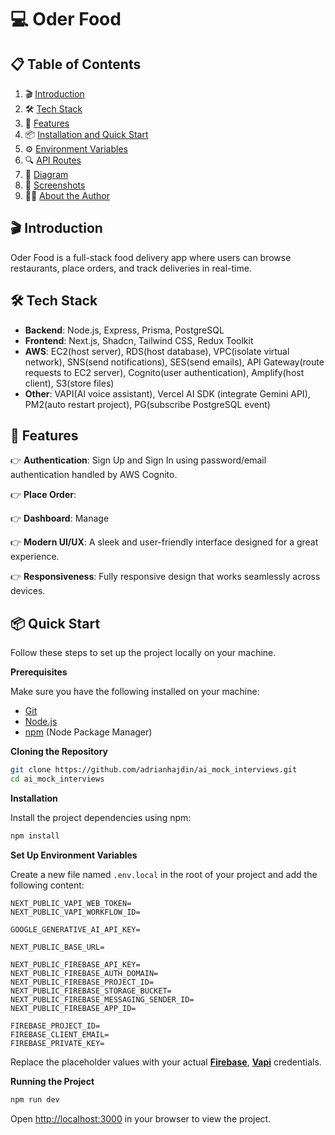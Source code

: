 # 💻 Oder Food

## 📋 <a name="table">Table of Contents</a>

1. 🎬 [Introduction](#introduction)
2. 🛠️ [Tech Stack](#tech-stack)
3. 🚀 [Features](#features)
4. 📦 [Installation and Quick Start](#quick-start)
5. ⚙️ [Environment Variables](#environment-variables)
6. 🔍 [API Routes](#api-routes)
7. 🧩 [Diagram](#diagram)
8. 📸 [Screenshots](#screenshots)
9. 👨‍💼 [About the Author](#about-the-author)

## <a name="introduction">🎬 Introduction</a>

Oder Food is a full-stack food delivery app where users can browse restaurants, place orders, and track deliveries in real-time.

## <a name="tech-stack">🛠️ Tech Stack</a>

- **Backend**: Node.js, Express, Prisma, PostgreSQL
- **Frontend**: Next.js, Shadcn, Tailwind CSS, Redux Toolkit
- **AWS**: EC2(host server), RDS(host database), VPC(isolate virtual network), SNS(send notifications), SES(send emails), API Gateway(route requests to EC2 server), Cognito(user authentication), Amplify(host client), S3(store files)
- **Other**: VAPI(AI voice assistant), Vercel AI SDK (integrate Gemini API), PM2(auto restart project), PG(subscribe PostgreSQL event)

## <a name="features">🚀 Features</a>

👉 **Authentication**: Sign Up and Sign In using password/email authentication handled by AWS Cognito.

👉 **Place Order**:

👉 **Dashboard**: Manage

👉 **Modern UI/UX**: A sleek and user-friendly interface designed for a great experience.

👉 **Responsiveness**: Fully responsive design that works seamlessly across devices.

## <a name="quick-start">📦 Quick Start</a>

Follow these steps to set up the project locally on your machine.

**Prerequisites**

Make sure you have the following installed on your machine:

- [Git](https://git-scm.com/)
- [Node.js](https://nodejs.org/en)
- [npm](https://www.npmjs.com/) (Node Package Manager)

**Cloning the Repository**

```bash
git clone https://github.com/adrianhajdin/ai_mock_interviews.git
cd ai_mock_interviews
```

**Installation**

Install the project dependencies using npm:

```bash
npm install
```

**Set Up Environment Variables**

Create a new file named `.env.local` in the root of your project and add the following content:

```env
NEXT_PUBLIC_VAPI_WEB_TOKEN=
NEXT_PUBLIC_VAPI_WORKFLOW_ID=

GOOGLE_GENERATIVE_AI_API_KEY=

NEXT_PUBLIC_BASE_URL=

NEXT_PUBLIC_FIREBASE_API_KEY=
NEXT_PUBLIC_FIREBASE_AUTH_DOMAIN=
NEXT_PUBLIC_FIREBASE_PROJECT_ID=
NEXT_PUBLIC_FIREBASE_STORAGE_BUCKET=
NEXT_PUBLIC_FIREBASE_MESSAGING_SENDER_ID=
NEXT_PUBLIC_FIREBASE_APP_ID=

FIREBASE_PROJECT_ID=
FIREBASE_CLIENT_EMAIL=
FIREBASE_PRIVATE_KEY=
```

Replace the placeholder values with your actual **[Firebase](https://firebase.google.com/)**, **[Vapi](https://vapi.ai/?utm_source=youtube&utm_medium=video&utm_campaign=jsmastery_recruitingpractice&utm_content=paid_partner&utm_term=recruitingpractice)** credentials.

**Running the Project**

```bash
npm run dev
```

Open [http://localhost:3000](http://localhost:3000) in your browser to view the project.

